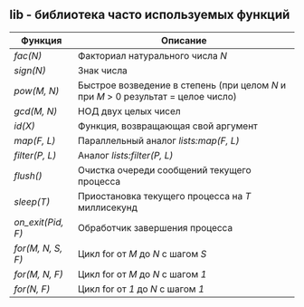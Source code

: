 ## lib - библиотека часто используемых функций
|     Функция     |                                     Описание                                      |  
|-----------------|-----------------------------------------------------------------------------------|  
|*fac(N)*         | Факториал натурального числа *N*                                                  |  
|*sign(N)*        | Знак числа                                                                        |  
|*pow(M, N)*      | Быстрое возведение в степень (при целом *N* и при *M* > 0 результат = целое число)|  
|*gcd(M, N)*      | НОД двух целых чисел                                                              |  
|*id(X)*          | Функция, возвращающая свой аргумент                                               |  
|*map(F, L)*      | Параллельный аналог *lists:map(F, L)*                                             |  
|*filter(P, L)*   | Аналог *lists:filter(P, L)*                                                       |  
|*flush()*        | Очистка очереди сообщений текущего процесса                                       |  
|*sleep(T)*       | Приостановка текущего процесса на *T* миллисекунд                                 |  
|*on_exit(Pid, F)*| Обработчик завершения процесса                                                    |  
|*for(M, N, S, F)*| Цикл for от *M* до *N* с шагом *S*                                                |  
|*for(M, N, F)*   | Цикл for от *M* до *N* с шагом *1*                                                |  
|*for(N, F)*      | Цикл for от *1* до *N* с шагом *1*                                                |  
